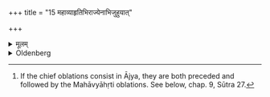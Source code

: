 +++
title = "15 महाव्याहृतिभिराज्येनाभिजुहुयात्"

+++

<details><summary>मूलम्</summary>

महाव्याहृतिभिराज्येनाभिजुहुयात् १५
</details>

<details><summary>Oldenberg</summary>

15. [^8]  He should sacrifice oblations of Ājya on (the chief oblations of cooked sacrificial food), with the Mahāvyāhṛtis.


[^8]:  If the chief oblations consist in Ājya, they are both preceded and followed by the Mahāvyāhṛti oblations. See below, chap. 9, Sūtra 27.
</details>
